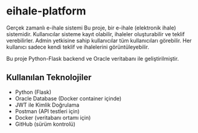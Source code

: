 # eihale-platform
Gerçek zamanlı e-ihale sistemi
Bu proje, bir e-ihale (elektronik ihale) sistemidir. Kullanıcılar sisteme kayıt olabilir, ihaleler oluşturabilir ve teklif verebilirler. Admin yetkisine sahip kullanıcılar tüm kullanıcıları görebilir. Her kullanıcı sadece kendi teklif ve ihalelerini görüntüleyebilir.

Bu proje Python-Flask backend ve Oracle veritabanı ile geliştirilmiştir.

## Kullanılan Teknolojiler

- Python (Flask)
- Oracle Database (Docker container içinde)
- JWT ile Kimlik Doğrulama
- Postman (API testleri için)
- Docker (veritabanı ortamı için)
- GitHub (sürüm kontrolü)

